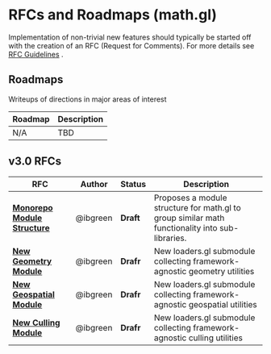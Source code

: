 # RFCs and Roadmaps (math.gl)

Implementation of non-trivial new features should typically be started off with the creation of an RFC (Request for Comments). For more details see [RFC Guidelines](../RFC-GUIDELINES.md) .

## Roadmaps

Writeups of directions in major areas of interest

| Roadmap | Description |
| ------- | ----------- |
| N/A     | TBD         |

## v3.0 RFCs


| RFC                                                             | Author   | Status          | Description                                                                                                                          |
| --------------------------------------------------------------- | -------- | --------------- | ------------------------------------------------------------------------------------------------------------------------------------ |
| [**Monorepo Module Structure**](./math-monorepo-rfc.md) | @ibgreen | **Draft**       | Proposes a module structure for math.gl to group similar math functionality into sub-libraries.                                              |
| [**New Geometry Module**](./geometry-module-rfc.md)             | @ibgreen | **Drafr** | New loaders.gl submodule collecting framework-agnostic geometry utilities |
| [**New Geospatial Module**](./geometry-module-rfc.md)             | @ibgreen | **Drafr** | New loaders.gl submodule collecting framework-agnostic geospatial utilities |
| [**New Culling Module**](./geometry-module-rfc.md)             | @ibgreen | **Drafr** | New loaders.gl submodule collecting framework-agnostic culling utilities |
